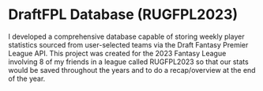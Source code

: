 # DraftFPL Database (RUGFPL2023)
I developed a comprehensive database capable of storing weekly player statistics sourced from user-selected teams via the Draft Fantasy Premier League API. This project was created for the 2023 Fantasy League involving 8 of my friends in a league called RUGFPL2023 so that our stats would be saved throughout the years and to do a recap/overview at the end of the year.
